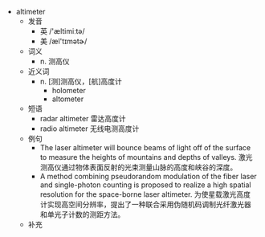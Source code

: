 - altimeter
  - 发音
    - 英 /'æltimiːtə/
    - 美 /æl'tɪmətɚ/
  - 词义
    - n. 测高仪
  - 近义词
    - n. [测]测高仪，[航]高度计
      - holometer
      - altometer
  - 短语
    - radar altimeter 雷达高度计
    - radio altimeter 无线电测高度计
  - 例句
    - The laser altimeter will bounce beams of light off of the surface to measure the heights of mountains and depths of valleys. 激光测高仪通过物体表面反射的光束测量山脉的高度和峡谷的深度。
    - A method combining pseudorandom modulation of the fiber laser and single-photon counting is proposed to realize a high spatial resolution for the space-borne laser altimeter. 为使星载激光高度计实现高空间分辨率，提出了一种联合采用伪随机码调制光纤激光器和单光子计数的测距方法。
  - 补充